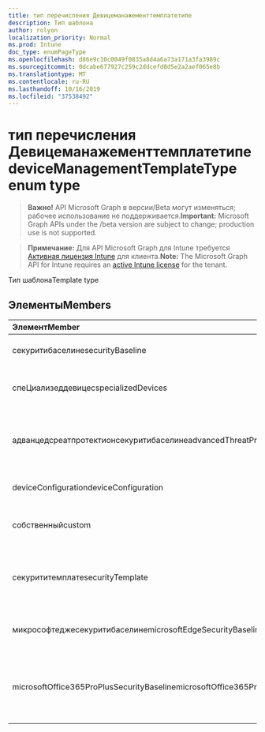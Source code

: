 ```yaml
---
title: тип перечисления Девицеманажементтемплатетипе
description: Тип шаблона
author: rolyon
localization_priority: Normal
ms.prod: Intune
doc_type: enumPageType
ms.openlocfilehash: d86e9c10c0049f0835a8d4a6a73a171a3fa3989c
ms.sourcegitcommit: 0dcabe677927c259c2ddcefd0d5e2a2aef065e8b
ms.translationtype: MT
ms.contentlocale: ru-RU
ms.lasthandoff: 10/16/2019
ms.locfileid: "37538492"
---
```

# <a name="devicemanagementtemplatetype-enum-type"></a><span data-ttu-id="64007-103">тип перечисления Девицеманажементтемплатетипе</span><span class="sxs-lookup"><span data-stu-id="64007-103">deviceManagementTemplateType enum type</span></span>

> <span data-ttu-id="64007-104">**Важно!** API Microsoft Graph в версии/Beta могут изменяться; рабочее использование не поддерживается.</span><span class="sxs-lookup"><span data-stu-id="64007-104">**Important:** Microsoft Graph APIs under the /beta version are subject to change; production use is not supported.</span></span>

> <span data-ttu-id="64007-105">**Примечание:** Для API Microsoft Graph для Intune требуется [Активная лицензия Intune](https://go.microsoft.com/fwlink/?linkid=839381) для клиента.</span><span class="sxs-lookup"><span data-stu-id="64007-105">**Note:** The Microsoft Graph API for Intune requires an [active Intune license](https://go.microsoft.com/fwlink/?linkid=839381) for the tenant.</span></span>

<span data-ttu-id="64007-106">Тип шаблона</span><span class="sxs-lookup"><span data-stu-id="64007-106">Template type</span></span>

## <a name="members"></a><span data-ttu-id="64007-107">Элементы</span><span class="sxs-lookup"><span data-stu-id="64007-107">Members</span></span>
|<span data-ttu-id="64007-108">Элемент</span><span class="sxs-lookup"><span data-stu-id="64007-108">Member</span></span>|<span data-ttu-id="64007-109">Значение</span><span class="sxs-lookup"><span data-stu-id="64007-109">Value</span></span>|<span data-ttu-id="64007-110">Описание</span><span class="sxs-lookup"><span data-stu-id="64007-110">Description</span></span>|
|:---|:---|:---|
|<span data-ttu-id="64007-111">секуритибаселине</span><span class="sxs-lookup"><span data-stu-id="64007-111">securityBaseline</span></span>|<span data-ttu-id="64007-112">нуль</span><span class="sxs-lookup"><span data-stu-id="64007-112">0</span></span>|<span data-ttu-id="64007-113">Шаблон базового плана безопасности</span><span class="sxs-lookup"><span data-stu-id="64007-113">Security baseline template</span></span>|
|<span data-ttu-id="64007-114">спеЦиализеддевицес</span><span class="sxs-lookup"><span data-stu-id="64007-114">specializedDevices</span></span>|<span data-ttu-id="64007-115">1,1</span><span class="sxs-lookup"><span data-stu-id="64007-115">1</span></span>|<span data-ttu-id="64007-116">Шаблон специализированных устройств</span><span class="sxs-lookup"><span data-stu-id="64007-116">Specialized devices template</span></span>|
|<span data-ttu-id="64007-117">адванцедсреатпротектионсекуритибаселине</span><span class="sxs-lookup"><span data-stu-id="64007-117">advancedThreatProtectionSecurityBaseline</span></span>|<span data-ttu-id="64007-118">2</span><span class="sxs-lookup"><span data-stu-id="64007-118">2</span></span>|<span data-ttu-id="64007-119">Основной шаблон безопасности Advanced Threat protection</span><span class="sxs-lookup"><span data-stu-id="64007-119">Advanced Threat Protection security baseline template</span></span>|
|<span data-ttu-id="64007-120">deviceConfiguration</span><span class="sxs-lookup"><span data-stu-id="64007-120">deviceConfiguration</span></span>|<span data-ttu-id="64007-121">4</span><span class="sxs-lookup"><span data-stu-id="64007-121">3</span></span>|<span data-ttu-id="64007-122">Шаблон конфигурации устройства</span><span class="sxs-lookup"><span data-stu-id="64007-122">Device configuration template</span></span>|
|<span data-ttu-id="64007-123">собственный</span><span class="sxs-lookup"><span data-stu-id="64007-123">custom</span></span>|<span data-ttu-id="64007-124">4 </span><span class="sxs-lookup"><span data-stu-id="64007-124">4</span></span>|<span data-ttu-id="64007-125">Настраиваемый шаблон, определенный администратором</span><span class="sxs-lookup"><span data-stu-id="64007-125">Custom admin defined template</span></span>|
|<span data-ttu-id="64007-126">секурититемплате</span><span class="sxs-lookup"><span data-stu-id="64007-126">securityTemplate</span></span>|<span data-ttu-id="64007-127">5 </span><span class="sxs-lookup"><span data-stu-id="64007-127">5</span></span>|<span data-ttu-id="64007-128">Шаблоны с определенными параметрами безопасности</span><span class="sxs-lookup"><span data-stu-id="64007-128">Templates containing specific security focused settings</span></span>|
|<span data-ttu-id="64007-129">микрософтеджесекуритибаселине</span><span class="sxs-lookup"><span data-stu-id="64007-129">microsoftEdgeSecurityBaseline</span></span>|<span data-ttu-id="64007-130">6 </span><span class="sxs-lookup"><span data-stu-id="64007-130">6</span></span>|<span data-ttu-id="64007-131">Базовый шаблон безопасности Microsoft Edge</span><span class="sxs-lookup"><span data-stu-id="64007-131">Microsoft Edge security baseline template</span></span>|
|<span data-ttu-id="64007-132">microsoftOffice365ProPlusSecurityBaseline</span><span class="sxs-lookup"><span data-stu-id="64007-132">microsoftOffice365ProPlusSecurityBaseline</span></span>|<span data-ttu-id="64007-133">7 </span><span class="sxs-lookup"><span data-stu-id="64007-133">7</span></span>|<span data-ttu-id="64007-134">Базовый шаблон безопасности Microsoft Office 365 профессиональный плюс</span><span class="sxs-lookup"><span data-stu-id="64007-134">Microsoft Office 365 ProPlus security baseline template</span></span>|



